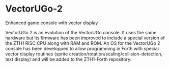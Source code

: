 # VectorUGo-2
Enhanced game console with vector display

VectorUGo 2 is an evolution of the VectorUGo console. It uses the same hardware but its firmware has been improved to include a special version of the ZTH1 RISC CPU along with RAM and ROM. An OS for the VectorUGo 2 console has been developped to allow programming in Forth with special vector display routines (sprite creation/rotation/scaling/collision-detection, text display) and will be added to the ZTH1-Forth repository.
